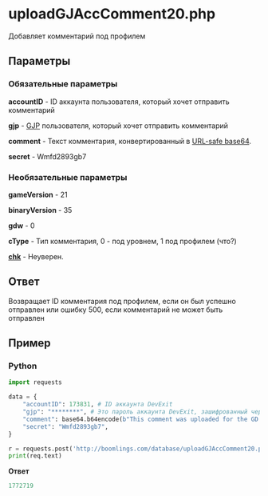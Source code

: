 # uploadGJAccComment20.php

Добавляет комментарий под профилем

## Параметры

### Обязательные параметры

**accountID** - ID аккаунта пользователя, который хочет отправить комментарий

**gjp** - [GJP](/topics/encryption/gjp.md) пользователя, который хочет отправить комментарий

**comment** - Текст комментария, конвертированный в [URL-safe base64](/topics/encryption/base64).

**secret** - Wmfd2893gb7

### Необязательные параметры

**gameVersion** - 21

**binaryVersion** - 35

**gdw** - 0

**cType** - Тип комментария, 0 - под уровнем, 1 под профилем (что?)

[**chk**](/topics/encryption/chk?id=comment) - Неуверен.

## Ответ

Возвращает ID комментария под профилем, если он был успешно отправлен или ошибку 500, если комментарий не может быть отправлен

## Пример

<!-- tabs:start -->

### **Python**

```py
import requests

data = {
    "accountID": 173831, # ID аккаунта DevExit
    "gjp": "********", # Это пароль аккаунта DevExit, зашифрованный через GJP
    "comment": base64.b64encode(b"This comment was uploaded for the GD Docs!").decode(),
    "secret": "Wmfd2893gb7",
}

r = requests.post('http://boomlings.com/database/uploadGJAccComment20.php', data=data)
print(req.text)
```

**Ответ**
```py
1772719
```

<!-- tabs:end -->
